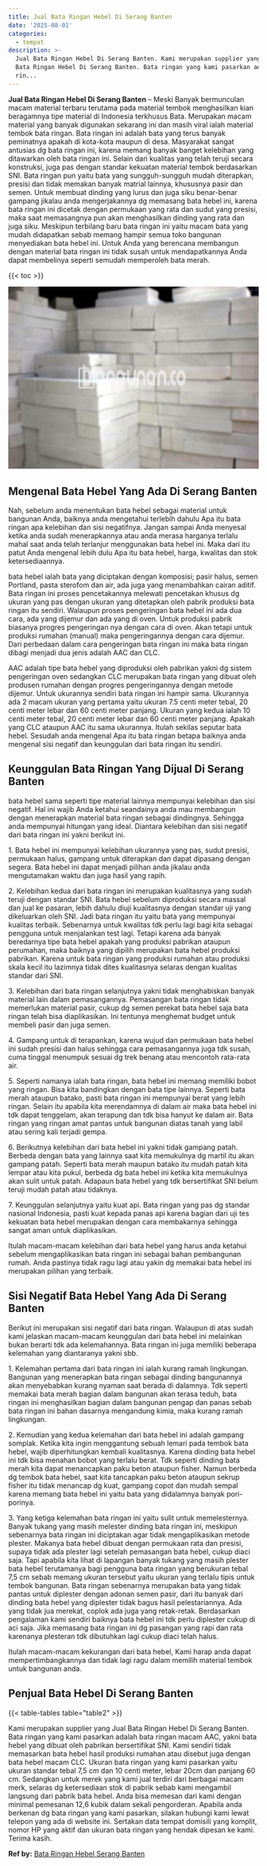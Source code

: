 ```yaml
---
title: Jual Bata Ringan Hebel Di Serang Banten
date: '2025-08-01'
categories:
  - tempat
description: >-
  Jual Bata Ringan Hebel Di Serang Banten. Kami merupakan supplier yang Jual
  Bata Ringan Hebel Di Serang Banten. Bata ringan yang kami pasarkan adalah bata
  rin...
---
```


**Jual Bata Ringan Hebel Di Serang Banten** – Meski Banyak bermunculan macam material terbaru terutama pada material tembok menghasilkan kian beragamnya tipe material di Indonesia terkhusus Bata. Merupakan macam material yang banyak digunakan sekarang ini dan masih viral ialah material tembok bata ringan. Bata ringan ini adalah bata yang terus banyak peminatnya apakah di kota-kota maupun di desa. Masyarakat sangat antusias dg bata ringan ini, karena memang banyak banget kelebihan yang ditawarkan oleh bata ringan ini. Selain dari kualitas yang telah teruji secara konstruksi, juga pas dengan standar kekuatan material tembok berdasarkan SNI. Bata ringan pun yaitu bata yang sungguh-sungguh mudah diterapkan, presisi dan tidak memakan banyak matrial lainnya, khususnya pasir dan semen. Untuk membuat dinding yang lurus dan juga siku benar-benar gampang jikalau anda mengerjakannya dg memasang bata hebel ini, karena bata ringan ini dicetak dengan permukaan yang rata dan sudut yang presisi, maka saat memasangnya pun akan menghasilkan dinding yang rata dan juga siku. Meskipun terbilang baru bata ringan ini yaitu macam bata yang mudah didapatkan sebab memang hampir semua toko bangunan menyediakan bata hebel ini. Untuk Anda yang berencana membangun dengan material bata ringan ini tidak susah untuk mendapatkannya Anda dapat membelinya seperti semudah memperoleh bata merah.

{{< toc >}}

![Jual Bata Ringan Hebel Di Serang Banten](/images/jual-hebel-murah-06.png)

## Mengenal Bata Hebel Yang Ada Di Serang Banten

Nah, sebelum anda menentukan bata hebel sebagai material untuk bangunan Anda, baiknya anda mengetahui terlebih dahulu Apa itu bata ringan apa kelebihan dan sisi negatifnya. Jangan sampai Anda menyesal ketika anda sudah menerapkannya atau anda merasa harganya terlalu mahal saat anda telah terlanjur menggunakan bata hebel ini. Maka dari itu patut Anda mengenal lebih dulu Apa itu bata hebel, harga, kwalitas dan stok ketersediaannya.

bata hebel ialah bata yang diciptakan dengan komposisi; pasir halus, semen Portland, pasta sterofom dan air, ada juga yang menambahkan cairan aditif. Bata ringan ini proses pencetakannya melewati pencetakan khusus dg ukuran yang pas dengan ukuran yang ditetapkan oleh pabrik produksi bata ringan itu sendiri. Walaupun proses pengeringan bata hebel ini ada dua cara, ada yang dijemur dan ada yang di oven. Untuk produksi pabrik biasanya progres pengeringan nya dengan cara di oven. Akan tetapi untuk produksi rumahan (manual) maka pengeringannya dengan cara dijemur. Dari perbedaan dalam cara pengeringan bata ringan ini maka bata ringan dibagi menjadi dua jenis adalah AAC dan CLC.

AAC adalah tipe bata hebel yang diproduksi oleh pabrikan yakni dg sistem pengeringan oven sedangkan CLC merupakan bata ringan yang dibuat oleh produsen rumahan dengan progres pengeringannya dengan metode dijemur. Untuk ukurannya sendiri bata ringan ini hampir sama. Ukurannya ada 2 macam ukuran yang pertama yaitu ukuran 7.5 centi meter tebal, 20 centi meter lebar dan 60 centi meter panjang. Ukuran yang kedua ialah 10 centi meter tebal, 20 centi meter lebar dan 60 centi meter panjang. Apakah yang CLC ataupun AAC itu sama ukurannya. Itulah sekilas seputar bata hebel. Sesudah anda mengenal Apa itu bata ringan betapa baiknya anda mengenal sisi negatif dan keunggulan dari bata ringan itu sendiri.

## Keunggulan Bata Ringan Yang Dijual Di Serang Banten

bata hebel sama seperti tipe material lainnya mempunyai kelebihan dan sisi negatif. Hal ini wajib Anda ketahui seandainya anda mau membangun dengan menerapkan material bata ringan sebagai dindingnya. Sehingga anda mempunyai hitungan yang ideal. Diantara kelebihan dan sisi negatif dari bata ringan ini yakni berikut ini.

1\. Bata hebel ini mempunyai kelebihan ukurannya yang pas, sudut presisi, permukaan halus, gampang untuk diterapkan dan dapat dipasang dengan segera. Bata hebel ini dapat menjadi pilihan anda jikalau anda mengutamakan waktu dan juga hasil yang rapih.

2\. Kelebihan kedua dari bata ringan ini merupakan kualitasnya yang sudah teruji dengan standar SNI. Bata hebel sebelum diproduksi secara massal dan jual ke pasaran, lebih dahulu diuji kualitasnya dengan standar uji yang dikeluarkan oleh SNI. Jadi bata ringan itu yaitu bata yang mempunyai kualitas terbaik. Sebenarnya untuk kwalitas tdk perlu lagi bagi kita sebagai pengguna untuk menjalankan test lagi. Tetapi karena ada banyak beredarnya tipe bata hebel apakah yang produksi pabrikan ataupun perumahan, maka baiknya yang dipilih merupakan bata hebel produksi pabrikan. Karena untuk bata ringan yang produksi rumahan atau produksi skala kecil itu lazimnya tidak dites kualitasnya selaras dengan kualitas standar dari SNI.

3\. Kelebihan dari bata ringan selanjutnya yakni tidak menghabiskan banyak material lain dalam pemasangannya. Pemasangan bata ringan tidak memerlukan material pasir, cukup dg semen perekat bata hebel saja bata ringan telah bisa diaplikasikan. Ini tentunya menghemat budget untuk membeli pasir dan juga semen.

4\. Gampang untuk di terapankan, karena wujud dan permukaan bata hebel ini sudah presisi dan halus sehingga cara pemasangannya juga tdk susah, cuma tinggal menumpuk sesuai dg trek benang atau mencontoh rata-rata air.

5\. Seperti namanya ialah bata ringan, bata hebel ini memang memiliki bobot yang ringan. Bisa kita bandingkan dengan bata tipe lainnya. Seperti bata merah ataupun batako, pasti bata ringan ini mempunyai berat yang lebih ringan. Selain itu apabila kita merendamnya di dalam air maka bata hebel ini tdk dapat tenggelam, akan terapung dan tdk bisa hanyut ke dalam air. Bata ringan yang ringan amat pantas untuk bangunan diatas tanah yang labil atau sering kali terjadi gempa.

6\. Berikutnya kelebihan dari bata hebel ini yakni tidak gampang patah. Berbeda dengan bata yang lainnya saat kita memukulnya dg martil itu akan gampang patah. Seperti bata merah maupun batako itu mudah patah kita lempar atau kita pukul, berbeda dg bata hebel ini ketika kita memukulnya akan sulit untuk patah. Adapaun bata hebel yang tdk bersertifikat SNI belum teruji mudah patah atau tidaknya.

7\. Keunggulan selanjutnya yaitu kuat api. Bata ringan yang pas dg standar nasional Indonesia, pasti kuat kepada panas api karena bagian dari uji tes kekuatan bata hebel merupakan dengan cara membakarnya sehingga sangat aman untuk diaplikasikan.

Itulah macam-macam kelebihan dari bata hebel yang harus anda ketahui sebelum mengaplikasikan bata ringan ini sebagai bahan pembangunan rumah. Anda pastinya tidak ragu lagi atau yakin dg memakai bata hebel ini merupakan pilihan yang terbaik.

## Sisi Negatif Bata Hebel Yang Ada Di Serang Banten

Berikut ini merupakan sisi negatif dari bata ringan. Walaupun di atas sudah kami jelaskan macam-macam keunggulan dari bata hebel ini melainkan bukan berarti tdk ada kelemahannya. Bata ringan ini juga memiliki beberapa kelemahan yang diantaranya yakni sbb.

1\. Kelemahan pertama dari bata ringan ini ialah kurang ramah lingkungan. Bangunan yang menerapkan bata ringan sebagai dinding bangunannya akan menyebabkan kurang nyaman saat berada di dalamnya. Tdk seperti memakai bata merah bagian dalam bangunan akan terasa teduh, bata ringan ini menghasilkan bagian dalam bangunan pengap dan panas sebab bata ringan ini bahan dasarnya mengandung kimia, maka kurang ramah lingkungan.

2\. Kemudian yang kedua kelemahan dari bata hebel ini adalah gampang somplak. Ketika kita ingin menggantung sebuah lemari pada tembok bata hebel, wajib diperhitungkan kembali kualitasnya. Karena dinding bata hebel ini tdk bisa menahan bobot yang terlalu berat. Tdk seperti dinding bata merah kita dapat menancapkan paku beton ataupun fisher. Namun berbeda dg tembok bata hebel, saat kita tancapkan paku beton ataupun sekrup fisher itu tidak menancap dg kuat, gampang copot dan mudah sempal karena memang bata hebel ini yaitu bata yang didalamnya banyak pori-porinya.

3\. Yang ketiga kelemahan bata ringan ini yaitu sulit untuk memelesternya. Banyak tukang yang masih melester dinding bata ringan ini, meskipun sebenarnya bata ringan ini diciptakan agar tidak mengaplikasikan metode plester. Makanya bata hebel dibuat dengan permukaan rata dan presisi, supaya tidak ada plester lagi setelah pemasangan bata hebel, cukup diaci saja. Tapi apabila kita lihat di lapangan banyak tukang yang masih plester bata hebel terutamanya bagi pengguna bata ringan yang berukuran tebal 7,5 cm sebab memang ukuran tersebut yaitu ukuran yang terlalu tipis untuk tembok bangunan. Bata ringan sebenarnya merupakan bata yang tidak pantas untuk diplester dengan adonan semen pasir, dari itu banyak dari dinding bata hebel yang diplester tidak bagus hasil pelestariannya. Ada yang tidak jua merekat, coplok ada juga yang retak-retak. Berdasarkan pengalaman kami sendiri baiknya bata hebel ini tdk perlu diplester cukup di aci saja. Jika memasang bata ringan ini dg pasangan yang rapi dan rata karenanya plesteran tdk dibutuhkan lagi cukup diaci telah halus.

Itulah macam-macam kekurangan dari bata hebel, Kami harap anda dapat mempertimbangkannya dan tidak lagi ragu dalam memilih material tembok untuk bangunan anda.

## Penjual Bata Hebel Di Serang Banten

{{< table-tables table="table2" >}}

Kami merupakan supplier yang Jual Bata Ringan Hebel Di Serang Banten. Bata ringan yang kami pasarkan adalah bata ringan macam AAC, yakni bata hebel yang dibuat oleh pabrikan bersertifikat SNI. Kami sendiri tidak memasarkan bata hebel hasil produksi rumahan atau disebut juga dengan bata hebel macam CLC. Ukuran bata ringan yang kami pasarkan yaitu ukuran standar tebal 7,5 cm dan 10 centi meter, lebar 20cm dan panjang 60 cm. Sedangkan untuk merek yang kami jual terdiri dari berbagai macam merk, selaras dg ketersediaan stok di pabrik sebab kami mengambil langsung dari pabrik bata hebel. Anda bisa memesan dari kami dengan minimal pemesanan 12,6 kubik dalam sekali pengorderan. Apabila anda berkenan dg bata ringan yang kami pasarkan, silakan hubungi kami lewat telepon yang ada di website ini. Sertakan data tempat domisili yang komplit, nomor HP yang aktif dan ukuran bata ringan yang hendak dipesan ke kami. Terima kasih.

**Ref by:** [Bata Ringan Hebel Serang Banten](https://id.wikipedia.org/wiki/Bata)
